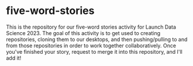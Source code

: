 # five-word-stories

This is the repository for our five-word stories activity for Launch Data Science 2023. The goal of this activity is to get used to creating repositories, cloning them to our desktops, and then pushing/pulling to and from those repositories in order to work together collaboratively. Once you've finished your story, request to merge it into this repository, and I'll add it!
